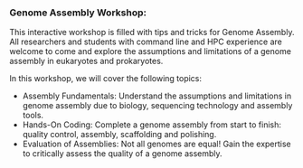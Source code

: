 ### Genome Assembly Workshop:

This interactive workshop is filled with tips and tricks for Genome Assembly. All researchers and students with command line and HPC experience are welcome to come and explore the assumptions and limitations of a genome assembly in eukaryotes and prokaryotes.

In this workshop, we will cover the following topics:

* Assembly Fundamentals: Understand the assumptions and limitations in genome assembly due to biology, sequencing technology and assembly tools. 
* Hands-On Coding: Complete a genome assembly from start to finish: quality control, assembly, scaffolding and polishing.
* Evaluation of Assemblies: Not all genomes are equal! Gain the expertise to critically assess the quality of a genome assembly.
